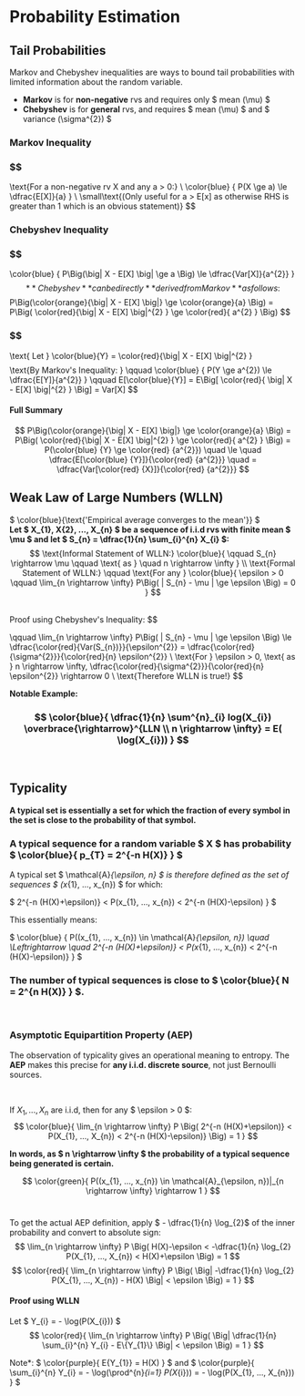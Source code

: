 # Probability Estimation

## Tail Probabilities
Markov and Chebyshev inequalities are ways to bound tail
probabilities with limited information about the random variable.
* **Markov** is for **non-negative** rvs and requires only $ mean (\mu) $ 
* **Chebyshev** is for **general** rvs, and requires $ mean (\mu) $ and $ variance (\sigma^{2}) $

### Markov Inequality

### $$ 
\text{For a non-negative rv X and any a > 0:} \\
\color{blue} { P(X \ge a) \le \dfrac{E[X]}{a} }
\\
\small\text{(Only useful for a > E[x] as otherwise RHS is greater than 1 which is an obvious statement)}
$$

### Chebyshev Inequality

### $$ 
\color{blue} { P\Big(\big| X - E[X] \big| \ge a \Big) \le \dfrac{Var[X]}{a^{2}} }
$$
**Chebyshev** can be directly **derived from Markov** as follows:
$$
P\Big(\color{orange}{\big| X - E[X] \big|} \ge \color{orange}{a} \Big) = P\Big( \color{red}{\big| X - E[X] \big|^{2} } \ge \color{red}{ a^{2} } \Big)
$$
### $$
\text{ Let } \color{blue}{Y} = \color{red}{\big| X - E[X] \big|^{2} }
$$
$$
\text{By Markov's Inequality: } \qquad
\color{blue} { P(Y \ge a^{2}) \le \dfrac{E[Y]}{a^{2}} } \qquad
E[\color{blue}{Y}] = E\Big[ \color{red}{ \big| X - E[X] \big|^{2} } \Big] = Var[X]
$$
#### Full Summary
$$
P\Big(\color{orange}{\big| X - E[X] \big|} \ge \color{orange}{a} \Big) = P\Big( \color{red}{\big| X - E[X] \big|^{2} } \ge \color{red}{ a^{2} } \Big) = P(\color{blue} {Y} \ge \color{red} {a^{2}}) \quad \le \quad \dfrac{E[\color{blue} {Y}]}{\color{red} {a^{2}}}  \quad = \dfrac{Var[\color{red} {X}]}{\color{red} {a^{2}}} 
$$

## Weak Law of Large Numbers (WLLN)

$ \color{blue}{\text{'Empirical average converges to the mean'}} $
</br>
**Let $ X_{1}, X{2}, ..., X_{n} $ be a sequence of i.i.d rvs with finite mean $ \mu $ and let $ S_{n} = \dfrac{1}{n} \sum_{i}^{n} X_{i} $:**
$$
\text{Informal Statement of WLLN:} \color{blue}{ \qquad S_{n} \rightarrow \mu \qquad \text{ as } \quad n \rightarrow \infty }
\\
\text{Formal Statement of WLLN:} \qquad
\text{For any } \color{blue}{ \epsilon > 0
\qquad \lim_{n \rightarrow \infty} P\Big( | S_{n} - \mu | \ge \epsilon \Big) = 0 }
$$

</br>
Proof using Chebyshev's Inequality:
$$

\qquad \lim_{n \rightarrow \infty} P\Big( | S_{n} - \mu | \ge \epsilon \Big) \le \dfrac{\color{red}{Var(S_{n})}}{\epsilon^{2}} = \dfrac{\color{red}{\sigma^{2}}}{\color{red}{n} \epsilon^{2}}
\\
\text{For } \epsilon > 0, \text{ as } n \rightarrow \infty, \dfrac{\color{red}{\sigma^{2}}}{\color{red}{n} \epsilon^{2}} \rightarrow 0
\\
\text{Therefore WLLN is true!}
$$

**Notable Example:**
### $$ \color{blue}{ \dfrac{1}{n} \sum^{n}_{i} log(X_{i}) \overbrace{\rightarrow}^{LLN \\ n \rightarrow \infty} = E( \log(X_{i})) } $$
</br>

## Typicality

**A typical set is essentially a set for which the fraction of every symbol in the set is close to the probability of that symbol.**

### A typical sequence for a random variable $ X $ has probability $ \color{blue}{ p_{T} = 2^{-n H(X)} } $ 

A typical set $ \mathcal{A}_{\epsilon, n} $ is therefore defined as the set of sequences $ (x_{1}, ..., x_{n}) $ for which:

$ 2^{-n (H(X)+\epsilon)} < P(x_{1}, ..., x_{n}) < 2^{-n (H(X)-\epsilon) } $ 

This essentially means:

$ \color{blue} { P((x_{1}, ..., x_{n}) \in \mathcal{A}_{\epsilon, n}) \quad \Leftrightarrow \quad 2^{-n (H(X)+\epsilon)} < P(x_{1}, ..., x_{n}) < 2^{-n (H(X)-\epsilon)} } $

### The number of typical sequences is close to $ \color{blue}{ N = 2^{n H(X)} } $.

</br>

### Asymptotic Equipartition Property (AEP)
The observation of typicality gives an operational meaning to entropy.
The **AEP** makes this precise for **any i.i.d. discrete source**, not just Bernoulli sources.

</br>

If $X_{1}, ..., X_{n}$ are i.i.d, then for any $ \epsilon > 0 $:
$$ \color{blue}{ \lim_{n \rightarrow \infty} P \Big( 2^{-n (H(X)+\epsilon)} < P(X_{1}, ..., X_{n}) < 2^{-n (H(X)-\epsilon)} \Big) = 1 } $$

**In words, as $ n \rightarrow \infty $ the probability of a typical sequence being generated is certain.**

$$ \color{green}{ P((x_{1}, ..., x_{n}) \in \mathcal{A}_{\epsilon, n})|_{n \rightarrow \infty} \rightarrow 1 } $$
</br>

To get the actual AEP definition, apply $ - \dfrac{1}{n} \log_{2}$ of the inner probability and convert to absolute sign:
$$ \lim_{n \rightarrow \infty} P \Big( H(X)-\epsilon < -\dfrac{1}{n} \log_{2} P(X_{1}, ..., X_{n}) < H(X)+\epsilon \Big) = 1 $$
$$ \color{red}{ \lim_{n \rightarrow \infty} P \Big( \Big| -\dfrac{1}{n} \log_{2} P(X_{1}, ..., X_{n}) - H(X) \Big| < \epsilon \Big) = 1 } $$

#### Proof using WLLN

Let $ Y_{i} = - \log(P(X_{i})) $
$$ \color{red}{ \lim_{n \rightarrow \infty} P \Big( \Big| \dfrac{1}{n} \sum_{i}^{n} Y_{i} - E\{Y_{1}\} \Big| < \epsilon \Big) = 1 } $$

Note*: $ \color{purple}{ E\{Y_{1}\} = H(X) } $ and $ \color{purple}{ \sum_{i}^{n} Y_{i} = - \log(\prod^{n}_{i=1} P(X_{i})) = - \log(P(X_{1}, ..., X_{n})) } $



